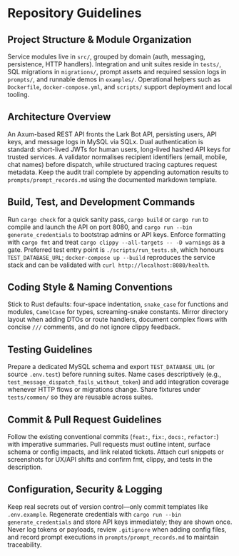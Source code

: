 # Repository Guidelines

## Project Structure & Module Organization
Service modules live in `src/`, grouped by domain (auth, messaging, persistence, HTTP handlers). Integration and unit suites reside in `tests/`, SQL migrations in `migrations/`, prompt assets and required session logs in `prompts/`, and runnable demos in `examples/`. Operational helpers such as `Dockerfile`, `docker-compose.yml`, and `scripts/` support deployment and local tooling.

## Architecture Overview
An Axum-based REST API fronts the Lark Bot API, persisting users, API keys, and message logs in MySQL via SQLx. Dual authentication is standard: short-lived JWTs for human users, long-lived hashed API keys for trusted services. A validator normalises recipient identifiers (email, mobile, chat names) before dispatch, while structured tracing captures request metadata. Keep the audit trail complete by appending automation results to `prompts/prompt_records.md` using the documented markdown template.

## Build, Test, and Development Commands
Run `cargo check` for a quick sanity pass, `cargo build` or `cargo run` to compile and launch the API on port 8080, and `cargo run --bin generate_credentials` to bootstrap admins or API keys. Enforce formatting with `cargo fmt` and treat `cargo clippy --all-targets -- -D warnings` as a gate. Preferred test entry point is `./scripts/run_tests.sh`, which honours `TEST_DATABASE_URL`; `docker-compose up --build` reproduces the service stack and can be validated with `curl http://localhost:8080/health`.

## Coding Style & Naming Conventions
Stick to Rust defaults: four-space indentation, `snake_case` for functions and modules, `CamelCase` for types, screaming-snake constants. Mirror directory layout when adding DTOs or route handlers, document complex flows with concise `///` comments, and do not ignore clippy feedback.

## Testing Guidelines
Prepare a dedicated MySQL schema and export `TEST_DATABASE_URL` (or source `.env.test`) before running suites. Name cases descriptively (e.g., `test_message_dispatch_fails_without_token`) and add integration coverage whenever HTTP flows or migrations change. Share fixtures under `tests/common/` so they are reusable across suites.

## Commit & Pull Request Guidelines
Follow the existing conventional commits (`feat:`, `fix:`, `docs:`, `refactor:`) with imperative summaries. Pull requests must outline intent, surface schema or config impacts, and link related tickets. Attach curl snippets or screenshots for UX/API shifts and confirm fmt, clippy, and tests in the description.

## Configuration, Security & Logging
Keep real secrets out of version control—only commit templates like `.env.example`. Regenerate credentials with `cargo run --bin generate_credentials` and store API keys immediately; they are shown once. Never log tokens or payloads, review `.gitignore` when adding config files, and record prompt executions in `prompts/prompt_records.md` to maintain traceability.
